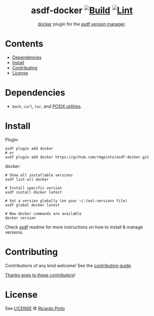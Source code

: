 <div align="center">

# asdf-docker [![Build](https://github.com/rmgpinto/asdf-docker/actions/workflows/build.yml/badge.svg)](https://github.com/rmgpinto/asdf-docker/actions/workflows/build.yml) [![Lint](https://github.com/rmgpinto/asdf-docker/actions/workflows/lint.yml/badge.svg)](https://github.com/rmgpinto/asdf-docker/actions/workflows/lint.yml)

[docker](https://github.com/docker/cli) plugin for the [asdf version manager](https://asdf-vm.com).

</div>

# Contents

- [Dependencies](#dependencies)
- [Install](#install)
- [Contributing](#contributing)
- [License](#license)

# Dependencies

- `bash`, `curl`, `tar`, and [POSIX utilities](https://pubs.opengroup.org/onlinepubs/9699919799/idx/utilities.html).

# Install

Plugin:

```shell
asdf plugin add docker
# or
asdf plugin add docker https://github.com/rmgpinto/asdf-docker.git
```

docker:

```shell
# Show all installable versions
asdf list-all docker

# Install specific version
asdf install docker latest

# Set a version globally (on your ~/.tool-versions file)
asdf global docker latest

# Now docker commands are available
docker version
```

Check [asdf](https://github.com/asdf-vm/asdf) readme for more instructions on how to
install & manage versions.

# Contributing

Contributions of any kind welcome! See the [contributing guide](contributing.md).

[Thanks goes to these contributors](https://github.com/rmgpinto/asdf-docker/graphs/contributors)!

# License

See [LICENSE](LICENSE) © [Ricardo Pinto](https://github.com/rmgpinto/)

